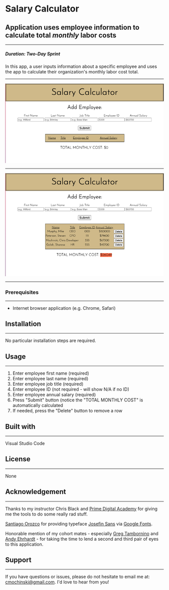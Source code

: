  # Salary Calculator


## Application uses employee information to calculate total ***monthly*** labor costs

---

##### _Duration: Two-Day Sprint_

In this app, a user inputs information about a specific employee and uses the app to calculate their organization's monthly labor cost total.

---

![screenshot on launch](calc-on-launch.png)

---

![screenshot use](calc-use.png)

---

### Prerequisites
---
- Internet browser application (e.g. Chrome, Safari)

## Installation
---
No particular installation steps are required.

## Usage
---

1. Enter employee first name (required) 
2. Enter employee last name (required)
3. Enter employee job title (required)
4. Enter employee ID (not required - will show N/A if no ID)
5. Enter employee annual salary (required)
6. Press "Submit" button (notice the "TOTAL MONTHLY COST" is automatically calculated
7. If needed, press the "Delete" button to remove a row

## Built with
---
Visual Studio Code


## License
---
None

## Acknowledgement
---
Thanks to my instructor Chris Black and [Prime Digital Academy](www.primeacademy.io) for giving me the tools to do some really rad stuff. 

[Santiago Orozco](https://fonts.google.com/?query=Santiago+Orozco) for providing typeface [Josefin Sans](https://fonts.google.com/specimen/Josefin+Sans) via [Google Fonts](fonts.google.com).

Honorable mention of my cohort mates - especially [Greg Tambornino](https://github.com/gtambo) and [Andy Ehrhardt](https://github.com/AndrewEhrhardt) - for taking the time to lend a second and third pair of eyes to this application.

## Support
---
If you have questions or issues, please do not hesitate to email me at: [cmochinski@gmail.com](mailto:cmochinski@gmail.com). I'd love to hear from you!